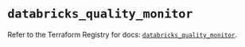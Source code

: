 # `databricks_quality_monitor`

Refer to the Terraform Registry for docs: [`databricks_quality_monitor`](https://registry.terraform.io/providers/databricks/databricks/1.48.1/docs/resources/quality_monitor).
